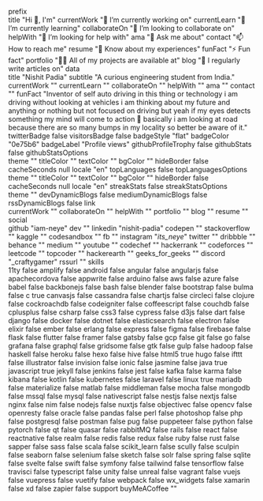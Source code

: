 	
prefix	
title	"Hi 👋, I'm"
currentWork	"🔭 I’m currently working on"
currentLearn	"🌱 I’m currently learning"
collaborateOn	"👯 I’m looking to collaborate on"
helpWith	"🤝 I’m looking for help with"
ama	"💬 Ask me about"
contact	"📫 How to reach me"
resume	"📄 Know about my experiences"
funFact	"⚡ Fun fact"
portfolio	"👨‍💻 All of my projects are available at"
blog	"📝 I regularly write articles on"
data	
title	"Nishit Padia"
subtitle	"A curious engineering student from India."
currentWork	""
currentLearn	""
collaborateOn	""
helpWith	""
ama	""
contact	""
funFact	"Inventor of self auto driving in this thing or technology i am driving without looking at vehicles i am thinking about my future and anything or nothing but not focused on driving but yeah if my eyes detects something my mind will come to action 🤣 basically i am looking at road because there are so many bumps in my locality so better be aware of it."
twitterBadge	false
visitorsBadge	false
badgeStyle	"flat"
badgeColor	"0e75b6"
badgeLabel	"Profile views"
githubProfileTrophy	false
githubStats	false
githubStatsOptions	
theme	""
titleColor	""
textColor	""
bgColor	""
hideBorder	false
cacheSeconds	null
locale	"en"
topLanguages	false
topLanguagesOptions	
theme	""
titleColor	""
textColor	""
bgColor	""
hideBorder	false
cacheSeconds	null
locale	"en"
streakStats	false
streakStatsOptions	
theme	""
devDynamicBlogs	false
mediumDynamicBlogs	false
rssDynamicBlogs	false
link	
currentWork	""
collaborateOn	""
helpWith	""
portfolio	""
blog	""
resume	""
social	
github	"iam-neye"
dev	""
linkedin	"nishit-padia"
codepen	""
stackoverflow	""
kaggle	""
codesandbox	""
fb	""
instagram	"_its_neye_"
twitter	""
dribbble	""
behance	""
medium	""
youtube	""
codechef	""
hackerrank	""
codeforces	""
leetcode	""
topcoder	""
hackerearth	""
geeks_for_geeks	""
discord	"_craftygamer"
rssurl	""
skills	
11ty	false
amplify	false
android	false
angular	false
angularjs	false
apachecordova	false
appwrite	false
arduino	false
aws	false
azure	false
babel	false
backbonejs	false
bash	false
blender	false
bootstrap	false
bulma	false
c	true
canvasjs	false
cassandra	false
chartjs	false
circleci	false
clojure	false
cockroachdb	false
codeigniter	false
coffeescript	false
couchdb	false
cplusplus	false
csharp	false
css3	false
cypress	false
d3js	false
dart	false
django	false
docker	false
dotnet	false
elasticsearch	false
electron	false
elixir	false
ember	false
erlang	false
express	false
figma	false
firebase	false
flask	false
flutter	false
framer	false
gatsby	false
gcp	false
git	false
go	false
grafana	false
graphql	false
gridsome	false
gtk	false
gulp	false
hadoop	false
haskell	false
heroku	false
hexo	false
hive	false
html5	true
hugo	false
ifttt	false
illustrator	false
invision	false
ionic	false
jasmine	false
java	true
javascript	true
jekyll	false
jenkins	false
jest	false
kafka	false
karma	false
kibana	false
kotlin	false
kubernetes	false
laravel	false
linux	true
mariadb	false
materialize	false
matlab	false
middleman	false
mocha	false
mongodb	false
mssql	false
mysql	false
nativescript	false
nestjs	false
nextjs	false
nginx	false
nim	false
nodejs	false
nuxtjs	false
objectivec	false
opencv	false
openresty	false
oracle	false
pandas	false
perl	false
photoshop	false
php	false
postgresql	false
postman	false
pug	false
puppeteer	false
python	false
pytorch	false
qt	false
quasar	false
rabbitMQ	false
rails	false
react	false
reactnative	false
realm	false
redis	false
redux	false
ruby	false
rust	false
sapper	false
sass	false
scala	false
scikit_learn	false
scully	false
sculpin	false
seaborn	false
selenium	false
sketch	false
solr	false
spring	false
sqlite	false
svelte	false
swift	false
symfony	false
tailwind	false
tensorflow	false
travisci	false
typescript	false
unity	false
unreal	false
vagrant	false
vuejs	false
vuepress	false
vuetify	false
webpack	false
wx_widgets	false
xamarin	false
xd	false
zapier	false
support	
buyMeACoffee	""
